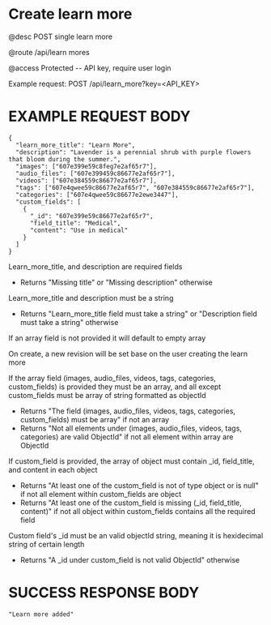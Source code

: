 # Create learn more
@desc POST single learn more

@route /api/learn mores

@access Protected -- API key, require user login

Example request: POST /api/learn_more?key=<API_KEY>

# EXAMPLE REQUEST BODY
```
{
  "learn_more_title": "Learn More",
  "description": "Lavender is a perennial shrub with purple flowers that bloom during the summer.",
  "images": ["607e399e59c8feg7e2af65r7"],
  "audio_files": ["607e399459c86677e2af65r7"],
  "videos": ["607e384559c86677e2af65r7"],
  "tags": ["607e4qwee59c86677e2af65r7", "607e384559c86677e2af65r7"],
  "categories": ["607e4qwee59c86677e2ewe3447"],
  "custom_fields": [
    {
      "_id": "607e399e59c86677e2af65r7",
      "field_title": "Medical",
      "content": "Use in medical"
    }
  ]
}
```

Learn_more_title, and description are required fields
- Returns "Missing title" or "Missing description" otherwise

Learn_more_title and description must be a string
- Returns "Learn_more_title field must take a string" or "Description field must take a string" otherwise

If an array field is not provided it will default to empty array

On create, a new revision will be set base on the user creating the learn more

If the array field (images, audio_files, videos, tags, categories, custom_fields) is provided they must be an array, and all except custom_fields must be array of string formatted as objectId
- Returns "The field (images, audio_files, videos, tags, categories, custom_fields) must be array" if not an array
- Returns "Not all elements under (images, audio_files, videos, tags, categories) are valid ObjectId" if not all element within array are ObjectId

If custom_field is provided, the array of object must contain _id, field_title, and content in each object
- Returns "At least one of the custom_field is not of type object or is null" if not all element within custom_fields are object
- Returns "At least one of the custom_field is missing (_id, field_title, content)" if not all object within custom_fields contains all the required field

Custom field's _id must be an valid objectId string, meaning it is hexidecimal string of certain length
- Returns "A _id under custom_field is not valid ObjectId" otherwise

# SUCCESS RESPONSE BODY
```
"Learn more added"
```